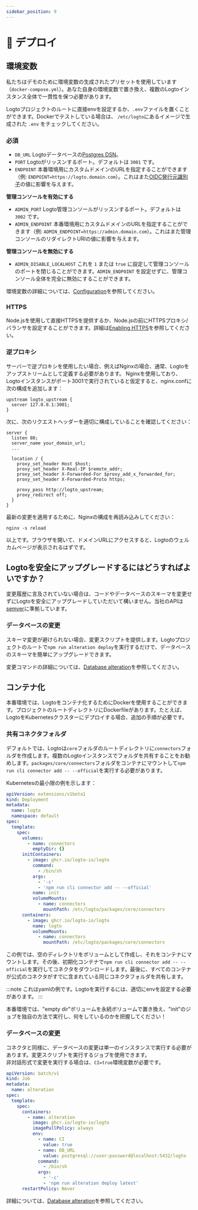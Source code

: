```yaml
---
sidebar_position: 9
---
```


# 🚀 デプロイ

## 環境変数

私たちはデモのために環境変数の生成されたプリセットを使用しています（`docker-compose.yml`）。あなた自身の環境変数で置き換え、複数のLogtoインスタンス全体で一貫性を保つ必要があります。

Logtoプロジェクトのルートに直接envを設定するか、`.env`ファイルを置くことができます。Dockerでテストしている場合は、 `/etc/logto`にあるイメージで生成された `.env` をチェックしてください。

### 必須

- `DB_URL` Logtoデータベースの[Postgres DSN](https://www.postgresql.org/docs/14/libpq-connect.html#id-1.7.3.8.3.6)。
- `PORT` Logtoがリッスンするポート。デフォルトは `3001` です。
- `ENDPOINT` 本番環境用にカスタムドメインのURLを指定することができます（例: `ENDPOINT=https://logto.domain.com`）。これはまた[OIDC発行元識別子](https://openid.net/specs/openid-connect-core-1_0.html#IssuerIdentifier)の値に影響を与えます。

**管理コンソールを有効にする**

- `ADMIN_PORT` Logto管理コンソールがリッスンするポート。デフォルトは `3002` です。
- `ADMIN_ENDPOINT` 本番環境用にカスタムドメインのURLを指定することができます（例: `ADMIN_ENDPOINT=https://admin.domain.com`）。これはまた管理コンソールのリダイレクトURIの値に影響を与えます。

**管理コンソールを無効にする**

- `ADMIN_DISABLE_LOCALHOST` これを `1` または `true` に設定して管理コンソールのポートを閉じることができます。`ADMIN_ENDPOINT` を設定せずに、管理コンソール全体を完全に無効にすることができます。

環境変数の詳細については、[Configuration](../../references/core/configuration.md)を参照してください。

### HTTPS

Node.jsを使用して直接HTTPSを提供するか、Node.jsの前にHTTPSプロキシ/バランサを設定することができます。詳細は[Enabling HTTPS](../../references/core/configuration.md#enabling-https)を参照してください。

### 逆プロキシ

サーバーで逆プロキシを使用したい場合、例えばNginxの場合、通常、Logtoをアップストリームとして定義する必要があります。
Nginxを使用しており、Logtoインスタンスがポート3001で実行されていると仮定すると、nginx.confに次の構成を追加します：

```
upstream logto_upstream {
  server 127.0.0.1:3001;
}
```

次に、次のリクエストヘッダーを適切に構成していることを確認してください：

```
server {
  listen 80;
  server_name your_domain_url;
  ...

  location / {
    proxy_set_header Host $host;
    proxy_set_header X-Real-IP $remote_addr;
    proxy_set_header X-Forwarded-For $proxy_add_x_forwarded_for;
    proxy_set_header X-Forwarded-Proto https;

    proxy_pass http://logto_upstream;
    proxy_redirect off;
  }
}
```

最新の変更を適用するために、Nginxの構成を再読み込みしてください：

```
nginx -s reload
```

以上です。ブラウザを開いて、ドメインURLにアクセスすると、Logtoのウェルカムページが表示されるはずです。

## Logtoを安全にアップグレードするにはどうすればよいですか？

変更履歴に言及されていない場合は、コードやデータベースのスキーマを変更せずにLogtoを安全にアップグレードしていただいて構いません。当社のAPIは[semver](https://semver.org/)に準拠しています。

### データベースの変更

スキーマ変更が避けられない場合、変更スクリプトを提供します。Logtoプロジェクトのルートで`npm run alteration deploy`を実行するだけで、データベースのスキーマを簡単にアップグレードできます。

変更コマンドの詳細については、[Database alteration](../../tutorials/using-cli/database-alteration.mdx)を参照してください。

## コンテナ化

本番環境では、Logtoをコンテナ化するためにDockerを使用することができます。プロジェクトのルートディレクトリにDockerfileがあります。たとえば、LogtoをKubernetesクラスターにデプロイする場合、追加の手順が必要です。

### 共有コネクタフォルダ

デフォルトでは、Logtoは`core`フォルダのルートディレクトリに`connectors`フォルダを作成します。複数のLogtoインスタンスでフォルダを共有することをお勧めします。`packages/core/connectors`フォルダをコンテナにマウントして`npm run cli connector add -- --official`を実行する必要があります。

Kubernetesの最小限の例を示します：

```yaml
apiVersion: extensions/v1beta1
kind: Deployment
metadata:
  name: logto
  namespace: default
spec:
  template:
    spec:
      volumes:
        - name: connectors
          emptyDir: {}
      initContainers:
        - image: ghcr.io/logto-io/logto
          command:
            - /bin/sh
          args:
            - '-c'
            - 'npm run cli connector add -- --official'
          name: init
          volumeMounts:
            - name: connectors
              mountPath: /etc/logto/packages/core/connectors
      containers:
        - image: ghcr.io/logto-io/logto
          name: logto
          volumeMounts:
            - name: connectors
              mountPath: /etc/logto/packages/core/connectors
```

この例では、空のディレクトリをボリュームとして作成し、それをコンテナにマウントします。その後、初期化コンテナで`npm run cli connector add -- --official`を実行してコネクタをダウンロードします。最後に、すべてのコンテナが公式のコネクタがすでに含まれている同じコネクタフォルダを共有します。

:::note
これはyamlの例です。Logtoを実行するには、適切にenvを設定する必要があります。
:::

本番環境では、"empty dir"ボリュームを永続ボリュームで置き換え、"init"のジョブを独自の方法で実行し、何をしているのかを把握してください！

### データベースの変更

コネクタと同様に、データベースの変更は単一のインスタンスで実行する必要があります。変更スクリプトを実行するジョブを使用できます。  
非対話形式で変更を実行する場合は、`CI=true`環境変数が必要です。

```yaml
apiVersion: batch/v1
kind: Job
metadata:
  name: alteration
spec:
  template:
    spec:
      containers:
        - name: alteration
          image: ghcr.io/logto-io/logto
          imagePullPolicy: always
          env:
            - name: CI
              value: true
            - name: DB_URL
              value: postgresql://user:password@localhost:5432/logto
            command:
              - /bin/sh
            args:
              - '-c'
              - 'npm run alteration deploy latest'
      restartPolicy: Never
```

詳細については、[Database alteration](../../tutorials/using-cli/database-alteration.mdx)を参照してください。
